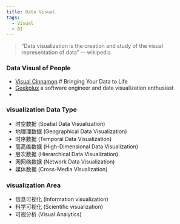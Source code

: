 ```yaml
---
title: Data Visual
tags:
  - Visual
  - BI
---
```

> “Data visualization is the creation and study of the visual representation of data”  -- wikipedia

### Data Visual of People
- [Visual Cinnamon](https://www.visualcinnamon.com/portfolio/) # Bringing Your Data to Life
- [Geekplux](https://geekplux.com/) a software engineer and data visualization enthusiast
- 

### visualization Data Type

- 时空数据 (Spatial Data Visualization)
- 地理理数据 (Geographical Data Visualization)
- 时序数据 (Temporal Data Visualization)
- ⾼高维数据 (High-Dimensional Data Visualization)
- 层次数据 (Hierarchical Data Visualization)
- ⽹网络数据 (Network Data Visualization)
- 媒体数据 (Cross-Media Visualization)

### visualization Area

- 信息可视化 (Information visualization)
- 科学可视化 (Scientific visualization)
- 可视分析 (Visual Analytics)